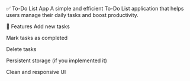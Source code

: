 ✅ To-Do List App
A simple and efficient To-Do List application that helps users manage their daily tasks and boost productivity.

📌 Features
Add new tasks

Mark tasks as completed

Delete tasks

Persistent storage (if you implemented it)

Clean and responsive UI

